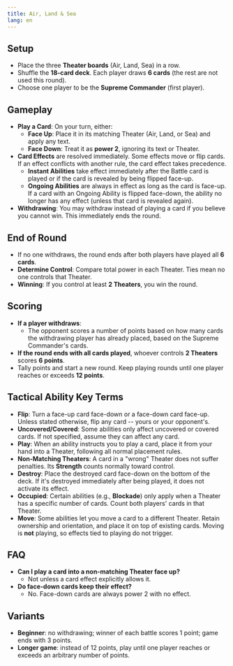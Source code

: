 ```yaml
---
title: Air, Land & Sea
lang: en
---
```


## Setup

- Place the three **Theater boards** (Air, Land, Sea) in a row.
- Shuffle the **18-card deck**. Each player draws **6 cards** (the rest are not used this round).
- Choose one player to be the **Supreme Commander** (first player).

## Gameplay

- **Play a Card**: On your turn, either:
    - **Face Up**: Place it in its matching Theater (Air, Land, or Sea) and apply any text.
    - **Face Down**: Treat it as **power 2**, ignoring its text or Theater.
- **Card Effects** are resolved immediately. Some effects move or flip cards. If an effect conflicts with another rule, the card effect takes precedence.
    - **Instant Abilities** take effect immediately after the Battle card is played or if the card is revealed by being flipped face-up.
    - **Ongoing Abilities** are always in effect as long as the card is face-up. If a card with an Ongoing Ability is flipped face-down, the ability no longer has any effect (unless that card is revealed again).
- **Withdrawing**: You may withdraw instead of playing a card if you believe you cannot win. This immediately ends the round.

## End of Round

- If no one withdraws, the round ends after both players have played all **6 cards**.
- **Determine Control**: Compare total power in each Theater. Ties mean no one controls that Theater.
- **Winning**: If you control at least **2 Theaters**, you win the round.

## Scoring

- **If a player withdraws**:
    - The opponent scores a number of points based on how many cards the withdrawing player has already placed, based on the Supreme Commander's cards.
- **If the round ends with all cards played**, whoever controls **2 Theaters** scores **6 points**.
- Tally points and start a new round. Keep playing rounds until one player reaches or exceeds **12 points**.

## Tactical Ability Key Terms

- **Flip**: Turn a face-up card face-down or a face-down card face-up. Unless stated otherwise, flip any card -- yours or your opponent's.
- **Uncovered/Covered**: Some abilities only affect uncovered or covered cards. If not specified, assume they can affect any card.
- **Play**: When an ability instructs you to play a card, place it from your hand into a Theater, following all normal placement rules.
- **Non-Matching Theaters**: A card in a "wrong" Theater does not suffer penalties. Its **Strength** counts normally toward control.
- **Destroy**: Place the destroyed card face-down on the bottom of the deck. If it's destroyed immediately after being played, it does not activate its effect.
- **Occupied**: Certain abilities (e.g., **Blockade**) only apply when a Theater has a specific number of cards. Count both players' cards in that Theater.
- **Move**: Some abilities let you move a card to a different Theater. Retain ownership and orientation, and place it on top of existing cards. Moving is **not** playing, so effects tied to playing do not trigger.

## FAQ

- **Can I play a card into a non-matching Theater face up?**
    - Not unless a card effect explicitly allows it.
- **Do face-down cards keep their effect?**
    - No. Face-down cards are always power 2 with no effect.

## Variants

- **Beginner**: no withdrawing; winner of each battle scores 1 point; game ends with 3 points.
- **Longer game**: instead of 12 points, play until one player reaches or exceeds an arbitrary number of points.
